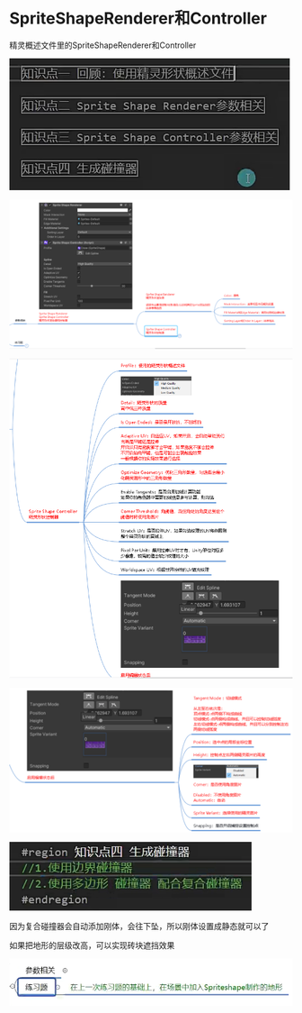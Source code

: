 # SpriteShapeRenderer和Controller

精灵概述文件里的SpriteShapeRenderer和Controller

![5e546fe54d08f78425379bdd89f3216c.png](image/5e546fe54d08f78425379bdd89f3216c.png)

![0cbed29f1f312f1e640b920a694b268e.png](image/0cbed29f1f312f1e640b920a694b268e.png)

![8fae24c3a6df4765ae9d0be2b9b896ad.png](image/8fae24c3a6df4765ae9d0be2b9b896ad.png)

![831d56d25757f3ced0da123dbf0d98ed.png](image/831d56d25757f3ced0da123dbf0d98ed.png)

![b3a8d2451ca4226f34be7e75ce0ca5f6.png](image/b3a8d2451ca4226f34be7e75ce0ca5f6.png)

因为复合碰撞器会自动添加刚体，会往下坠，所以刚体设置成静态就可以了

如果把地形的层级改高，可以实现砖块遮挡效果

![7b2e6c71f7dda43c23383577662b6c97.png](image/7b2e6c71f7dda43c23383577662b6c97.png)
